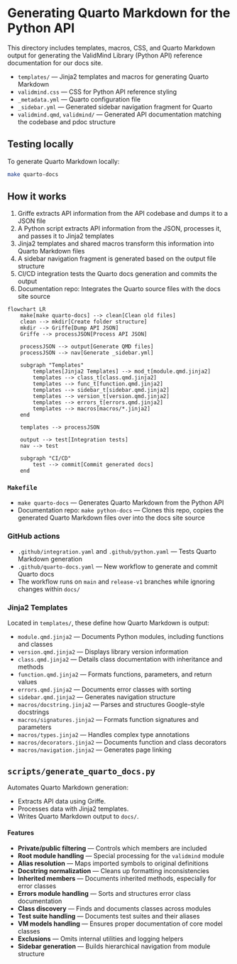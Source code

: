 # Generating Quarto Markdown for the Python API

This directory includes templates, macros, CSS, and Quarto Markdown output for generating the ValidMind Library (Python API) reference documentation for our docs site.

- `templates/` — Jinja2 templates and macros for generating Quarto Markdown
- `validmind.css` — CSS for Python API reference styling
- `_metadata.yml` — Quarto configuration file
- `_sidebar.yml` — Generated sidebar navigation fragment for Quarto
- `validmind.qmd`, `validmind/` — Generated API documentation matching the codebase and pdoc structure

## Testing locally

To generate Quarto Markdown locally:

```sh
make quarto-docs
```

## How it works

1. Griffe extracts API information from the API codebase and dumps it to a JSON file 
2. A Python script extracts API information from the JSON, processes it, and passes it to Jinja2 templates
3. Jinja2 templates and shared macros transform this information into Quarto Markdown files
4. A sidebar navigation fragment is generated based on the output file structure
5. CI/CD integration tests the Quarto docs generation and commits the output
6. Documentation repo: Integrates the Quarto source files with the docs site source

```mermaid
flowchart LR
    make[make quarto-docs] --> clean[Clean old files]
    clean --> mkdir[Create folder structure]
    mkdir --> Griffe[Dump API JSON]
    Griffe --> processJSON[Process API JSON]
    
    processJSON --> output[Generate QMD files]
    processJSON --> nav[Generate _sidebar.yml]
    
    subgraph "Templates"
        templates[Jinja2 Templates] --> mod_t[module.qmd.jinja2]
        templates --> class_t[class.qmd.jinja2]
        templates --> func_t[function.qmd.jinja2]
        templates --> sidebar_t[sidebar.qmd.jinja2]
        templates --> version_t[version.qmd.jinja2]
        templates --> errors_t[errors.qmd.jinja2]
        templates --> macros[macros/*.jinja2]
    end
    
    templates --> processJSON
    
    output --> test[Integration tests]
    nav --> test
    
    subgraph "CI/CD"
        test --> commit[Commit generated docs]
    end
```

### `Makefile`

- `make quarto-docs` — Generates Quarto Markdown from the Python API
- Documentation repo: `make python-docs` — Clones this repo, copies the generated Quarto Markdown files over into the docs site source

### GitHub actions

- `.github/integration.yaml` and `.github/python.yaml` — Tests Quarto Markdown generation
- `.github/quarto-docs.yaml` — New workflow to generate and commit Quarto docs
- The workflow runs on `main` and `release-v1` branches while ignoring changes within `docs/`

### Jinja2 Templates

Located in `templates/`, these define how Quarto Markdown is output:

- `module.qmd.jinja2` — Documents Python modules, including functions and classes
- `version.qmd.jinja2` — Displays library version information
- `class.qmd.jinja2` — Details class documentation with inheritance and methods
- `function.qmd.jinja2` — Formats functions, parameters, and return values
- `errors.qmd.jinja2` — Documents error classes with sorting
- `sidebar.qmd.jinja2` — Generates navigation structure
- `macros/docstring.jinja2` — Parses and structures Google-style docstrings
- `macros/signatures.jinja2` — Formats function signatures and parameters
- `macros/types.jinja2` — Handles complex type annotations
- `macros/decorators.jinja2` — Documents function and class decorators
- `macros/navigation.jinja2` — Generates page linking

## `scripts/generate_quarto_docs.py`

Automates Quarto Markdown generation:

- Extracts API data using Griffe.
- Processes data with Jinja2 templates.
- Writes Quarto Markdown output to `docs/`.

#### Features

- **Private/public filtering** — Controls which members are included
- **Root module handling** — Special processing for the `validmind` module
- **Alias resolution** — Maps imported symbols to original definitions
- **Docstring normalization** — Cleans up formatting inconsistencies
- **Inherited members** — Documents inherited methods, especially for error classes
- **Errors module handling** — Sorts and structures error class documentation
- **Class discovery** — Finds and documents classes across modules
- **Test suite handling** — Documents test suites and their aliases
- **VM models handling** — Ensures proper documentation of core model classes
- **Exclusions** — Omits internal utilities and logging helpers
- **Sidebar generation** — Builds hierarchical navigation from module structure
